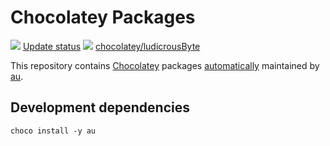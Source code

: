 # Chocolatey Packages
[![](https://ci.appveyor.com/api/projects/status/github/jtcmedia/chocolatey-packages?svg=true)](https://ci.appveyor.com/project/jtcmedia/chocolatey-packages)
[Update status](http://tiny.cc/vv94fy)
[![](http://transparent-favicon.info/favicon.ico)](#)
[chocolatey/ludicrousByte](https://chocolatey.org/profiles/ludicrousByte)

This repository contains [Chocolatey](http://chocolatey.org) packages [automatically](https://chocolatey.org/docs/automatic-packages) maintained by [au](https://github.com/majkinetor/au).

## Development dependencies

```shell
choco install -y au
```
